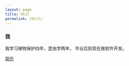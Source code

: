 ```yaml
---
layout: page
title: Util 
permalink: /Util/
---
```


<h3>我</h3>

我学习植物保护四年，昆虫学两年，
毕业后到现在做软件开发。


<a href= "" > 简历</a>

<script src="//code.jquery.com/jquery-1.11.2.min.js"></script>
<script src="/asserts/js/util.js"></script>
